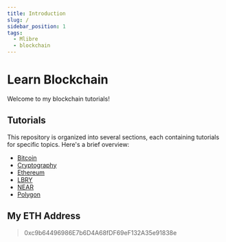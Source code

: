 ```yaml
---
title: Introduction
slug: /
sidebar_position: 1
tags:
  - Mlibre
  - blockchain
---
```


# Learn Blockchain

Welcome to my blockchain tutorials!

## Tutorials

This repository is organized into several sections, each containing tutorials for specific topics. Here's a brief overview:

* [Bitcoin](Bitcoin/)
* [Cryptography](Cryptography/)
* [Ethereum](Ethereum/)
* [LBRY](LBRY/)
* [NEAR](NEAR/)
* [Polygon](Polygon/)

## My ETH Address

> 0xc9b64496986E7b6D4A68fDF69eF132A35e91838e
